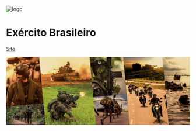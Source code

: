 ![logo](assets/imagens/logo-app-ex_br.png':size=10%')

# Exército Brasileiro

[Site](https://play.google.com/store/apps/details?id=com.goodbarber.exercitobr&hl=pt_BR&gl=US)

<!-- bg -->
![](assets/imagens/background-ex_br.jpg)